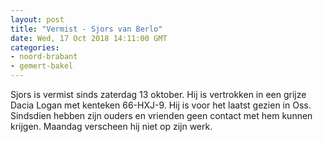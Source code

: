 ```yaml
---
layout: post
title: "Vermist - Sjors van Berlo"
date: Wed, 17 Oct 2018 14:11:00 GMT
categories: 
- noord-brabant 
- gemert-bakel 
---
```


Sjors is vermist sinds zaterdag 13 oktober. Hij is vertrokken in een grijze Dacia Logan met kenteken 66-HXJ-9. Hij is voor het laatst gezien in Oss. Sindsdien hebben zijn ouders en vrienden geen contact met hem kunnen krijgen. Maandag verscheen hij niet op zijn werk.
